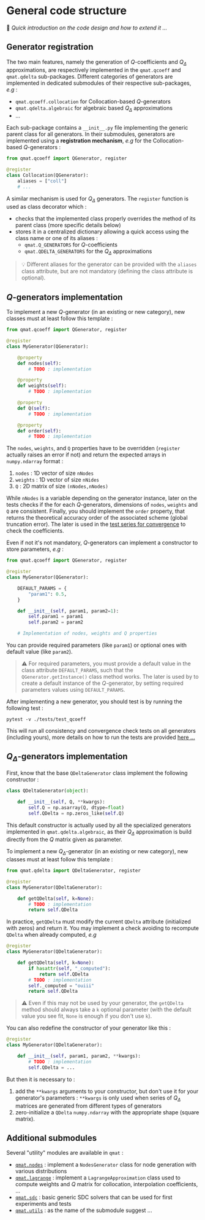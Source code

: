 # General code structure

📜 _Quick introduction on the code design and how to extend it ..._

## Generator registration

The two main features, namely the generation of $Q$-coefficients and $Q_\Delta$ approximations,
are respectively implemented in the `qmat.qcoeff` and `qmat.qdelta` sub-packages.
Different categories of generators are implemented in dedicated submodules of their respective sub-packages,
_e.g_ : 

- `qmat.qcoeff.collocation` for Collocation-based $Q$-generators 
- `qmat.qdelta.algebraic` for algebraic based $Q_\Delta$ approximations
- ...

Each sub-package contains a `__init__.py` file implementing the generic parent class for all generators.
In their submodules, generators are implemented using a **registration mechanism**, 
_e.g_ for the Collocation-based $Q$-generators :

```python
from qmat.qcoeff import QGenerator, register

@register
class Collocation(QGenerator):
    aliases = ["coll"]
    # ...
```

A similar mechanism is used for $Q_\Delta$ generators. The `register` function is used as class decorator which :

- checks that the implemented class properly overrides the method of its parent class (more specific details below)
- stores it in a centralized dictionary allowing a quick access using the class name or one of its aliases :
    - `qmat.Q_GENERATORS` for $Q$-coefficients 
    - `qmat.QDELTA_GENERATORS` for the $Q_\Delta$ approximations

> 💡 Different aliases for the generator can be provided with the `aliases` class attribute, but are not mandatory (defining the class attribute is optional).

## $Q$-generators implementation

To implement a new $Q$-generator (in an existing or new category), new classes must at least follow this template :

```python
from qmat.qcoeff import QGenerator, register

@register
class MyGenerator(QGenerator):

    @property
    def nodes(self):
        # TODO : implementation

    @property
    def weights(self):
        # TODO : implementation

    @property
    def Q(self):
        # TODO : implementation

    @property
    def order(self):
        # TODO : implementation
```

The `nodes`, `weights`, and `Q` properties have to be overridden 
(`register` actually raises an error if not) and return 
the expected arrays in `numpy.ndarray` format :

1. `nodes` : 1D vector of size `nNodes`
2. `weights` : 1D vector of size `nNides`
3. `Q` : 2D matrix of size `(nNodes,nNodes)`

While `nNodes` is a variable depending on the generator instance, later on the tests checks if the for each $Q$-generators, dimensions of `nodes`, `weights` and `Q` are consistent.
Finally, you should implement the `order` property, that returns the theoretical accuracy order of the associated scheme (global truncation error).
The later is used in the [test series for convergence](https://github.com/Parallel-in-Time/qmat/blob/main/tests/test_qcoeff/test_convergence.py) to check the coefficients.

Even if not it's not mandatory, $Q$-generators can implement a constructor to store parameters, _e.g_ :

```python
from qmat.qcoeff import QGenerator, register

@register
class MyGenerator(QGenerator):

    DEFAULT_PARAMS = {
        "param1": 0.5,
    }

    def __init__(self, param1, param2=1):
        self.param1 = param1
        self.param2 = param2

    # Implementation of nodes, weights and Q properties
```

You can provide required parameters (like `param1`) or optional ones with default value (like `param2`).

> ⚠️ For required parameters, you must provide a default value in the class attribute `DEFAULT_PARAMS`, such that the `QGenerator.getInstance()` class method works.
> The later is used by to create a default instance of the $Q$-generator, by setting required parameters values using `DEFAULT_PARAMS`.

After implementing a new generator, you should test is by running the following test :

```
pytest -v ./tests/test_qcoeff
```

This will run all consistency and convergence check tests on all generators (including yours), more details on how to run the tests are provided [here ...](./testing.md)

## $Q_\Delta$-generators implementation

First, know that the base `QDeltaGenerator` class implement the following constructor :

```python
class QDeltaGenerator(object):

    def __init__(self, Q, **kwargs):
        self.Q = np.asarray(Q, dtype=float)
        self.QDelta = np.zeros_like(self.Q)
```
This default constructor is actually used by all the specialized generators
implemented in `qmat.qdelta.algebraic`, as their $Q_\Delta$ approximation is build directly from
the $Q$ matrix given as parameter.

To implement a new $Q_\Delta$-generator (in an existing or new category), new classes must at least follow this template :

```python
from qmat.qdelta import QDeltaGenerator, register

@register
class MyGenerator(QDeltaGenerator):

    def getQDelta(self, k=None):
        # TODO : implementation
        return self.QDelta
```

In practice, `getQDelta` must modify the current `QDelta` attribute (initialized with zeros) and return it. 
You may implement a check avoiding to recompute `QDelta` when already computed, _e.g_

```python
@register
class MyGenerator(QDeltaGenerator):

    def getQDelta(self, k=None):
        if hasattr(self, "_computed"):
            return self.QDelta
        # TODO : implementation
        self._computed = "ouiii"
        return self.QDelta
```

> ⚠️ Even if this may not be used by your generator, the `getQDelta` method should always take a `k` optional parameter (with the default value you see fit, `None` is enough if you don't use `k`).

You can also redefine the constructor of your generator like this :
```python
@register
class MyGenerator(QDeltaGenerator):

    def __init__(self, param1, param2, **kwargs):
        # TODO : implementation
        self.QDelta = ...
```

But then it is necessary to :

1. add the `**kwargs` arguments to your constructor, but don't use it for your generator's parameters : `**kwargs` is only used when series of $Q_\Delta$ matrices are generated from different types of generators
2. zero-initialize a `QDelta` `numpy.ndarray` with the appropriate shape (square matrix).


## Additional submodules

Several "utility" modules are available in `qmat` :

- [`qmat.nodes`](https://github.com/Parallel-in-Time/qmat/blob/main/qmat/nodes.py) : implement a `NodesGenerator` class for node generation with various distributions
- [`qmat.lagrange`](https://github.com/Parallel-in-Time/qmat/blob/main/qmat/lagrange.py) : implement a `LagrangeApproximation` class used to compute weights and $Q$ matrix for collocation, interpolation coefficients, ...
- [`qmat.sdc`](https://github.com/Parallel-in-Time/qmat/blob/main/qmat/sdc.py) : basic generic SDC solvers that can be used for first experiments and tests
- [`qmat.utils`](https://github.com/Parallel-in-Time/qmat/blob/main/qmat/utils.py) : as the name of the submodule suggest ...